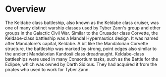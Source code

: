# Overview

The Keldabe class battleship, also known as the Keldabe class cruiser, was one of many distinct warship classes used by Tyber Zann's group and other groups in the Galactic Civil War.
Similar to the Crusader class Corvette, the Keldabe-class battleship was a Mandal Hypernautics design.
It was named after Mandalore's capital, Keldabe.
A bit like the Mandalorian Corvette structure, the battleship was marked by strong, point edges also similar to the ancient Mandalorian Kandosii class dreadnaught.
Keldabe-class battleships were used in many Consortium tasks, such as the Battle for the Eclipse, which was owned by Darth Sidious.
They had acquired it from the pirates who used to work for Tyber Zann.
